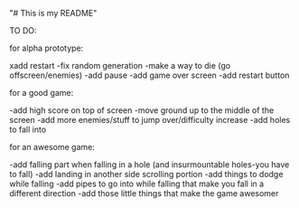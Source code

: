 "# This is my README" 

TO DO:

for alpha prototype:

xadd restart
-fix random generation
-make a way to die (go offscreen/enemies)
-add pause
-add game over screen
-add restart button

for a good game:

-add high score on top of screen
-move ground up to the middle of the screen
-add more enemies/stuff to jump over/difficulty increase
-add holes to fall into

for an awesome game:

-add falling part when falling in a hole (and insurmountable holes-you have to fall)
-add landing in another side scrolling portion
-add things to dodge while falling
-add pipes to go into while falling that make you fall in a different direction
-add those little things that make the game awesomer